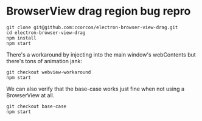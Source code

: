 # BrowserView drag region bug repro

```
git clone git@github.com:ccorcos/electron-browser-view-drag.git
cd electron-browser-view-drag
npm install
npm start
```

There's a workaround by injecting into the main window's webContents but there's tons of animation jank:

```
git checkout webview-workaround
npm start
```

We can also verify that the base-case works just fine when not using a BrowserView at all.

```
git checkout base-case
npm start
```
